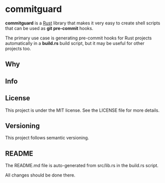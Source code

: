 # commitguard

**commitguard** is a [Rust](https://rust-lang.org) library that makes it very easy to create
shell scripts that can be used as **git pre-commit** hooks.

The primary use case is generating pre-commit hooks for Rust projects automatically in a **build.rs** build script,
but it may be useful for other projects too.

## Why

## Info

## License

This project is under the MIT license.
See the LICENSE file for more details.

## Versioning

This project follows semantic versioning.

## README

The README.md file is auto-generated from src/lib.rs in the build.rs script.

All changes should be done there.
